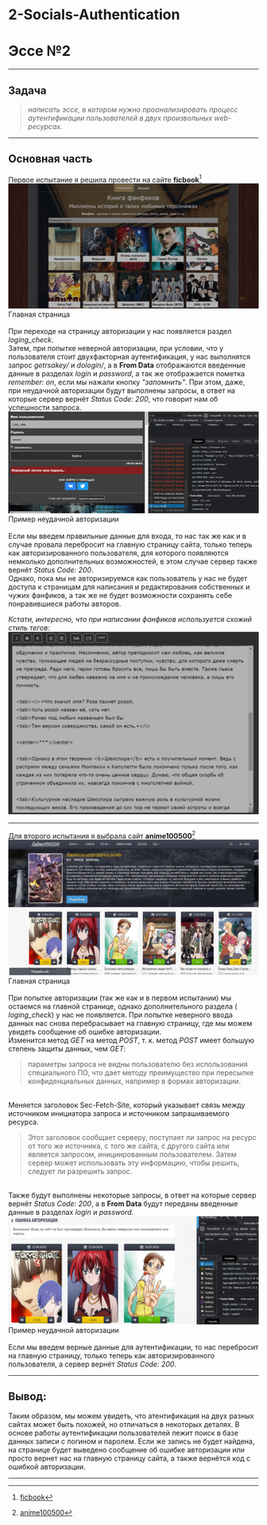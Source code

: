 # 2-Socials-Authentication
# __Эссе №2__
___
## __Задача__
>_написать эссе, в котором нужно проанализировать процесс аутентификации пользователей в двух произвольных web-ресурсах._
---

## __Основная часть__
Первое испытание я решила провести на сайте __ficbook__[^1]
![ficbook](scr1.png)
Главная страница
<br /> 
<br /> При переходе на страницу авторизации у нас появляется раздел _loging_check_. 
<br /> Затем, при попытке неверной авторизации, при условии, что у пользователя стоит двухфакторная аутентификация, у нас выполнятся запрос _getrsakey/_ и _dologin/_, а в __From Data__ отображаются введенные данные в разделах _login_ и _password_, а так же отображается пометка _remember: on_, если мы нажали кнопку _"запомнить"_. При этом, даже, при неудачной авторизации будут выполнены запросы, в ответ на которые сервер вернёт _Status Code: 200_, что говорит нам об успешности запроса.
<br /> 
![ficbook](scr3.png)
Пример неудачной авторизации
<br /> 
<br />Если мы введем правильные данные для входа, то нас так же как и в случае провала перебросит на главную страницу сайта, только теперь как авторизированного пользователя, для которого появляются немколько дополнительных возможностей, в этом случае сервер также вернёт _Status Code: 200_.
<br />Однако, пока мы не авторизируемся как пользователь у нас не будет доступа к страницам для написания и редактирования собственных и чужих фанфиков, а так же не будет возможности сохранять себе понравившиеся работы авторов.

_Кстати, интересно, что при написании фанфиков используется схожий стиль тегов:_
![ficbook](scr7.png)

---
Для второго испытания я выбрала сайт __anime100500__[^2]
![ficbook](scr2.png)
Главная страница
<br /> 
<br /> При попытке авторизации (так же как и в первом испытании) мы остаемся на главной странице, однако дополнительного раздела ( _loging_check_) у нас не появляется.
При попытке неверного ввода данных нас снова перебрасывает на главную страницу, где мы можем увидеть сообщение об ошибке авторизации. 
<br /> Изменится метод _GET_ на метод _POST_, т. к. метод _POST_ имеет большую степень защиты данных, чем _GET_: 
<blockquote>
параметры запроса не видны пользователю без использования специального ПО, что дает методу преимущество при пересылке конфиденциальных данных, например в формах авторизации.
</blockquote>

<br /> Меняется заголовок Sec-Fetch-Site, который указывает связь между источником инициатора запроса и источником запрашиваемого ресурса.
<blockquote>
Этот заголовок сообщает серверу, поступает ли запрос на ресурс от того же источника, с того же сайта, с другого сайта или является запросом, инициированным пользователем. Затем сервер может использовать эту информацию, чтобы решить, следует ли разрешить запрос.
</blockquote>

<br /> Также будут выполнены некоторые запросы, в ответ на которые сервер вернёт _Status Code: 200_, а в __From Data__ будут переданы введенные данные в разделах _login_ и _password_.
![ficbook](scr4.png)
Пример неудачной авторизации
<br /> 
<br />Если мы введем верные данные для аутентификации, то нас перебросит на главную страницу, только теперь как авторизированного пользователя, а сервер вернёт _Status Code: 200_.

---
## __Вывод:__
Таким образом, мы можем увидеть, что атентификация на двух разных сайтах может быть похожей, но отличаться в некоторых деталях. В основе работы аутентификации пользователей лежит поиск в базе данных записи с логином и паролем. Если же запись не будет найдена, на странице будет выведено сообщение об ошибке авторизации или просто вернет нас на главную страницу сайта, а также вернётся код с ошибкой авторизации.

---
[^1]: [ficbook](https://ficbook.net/)
[^2]: [anime100500](https://anime100500.ru/)
